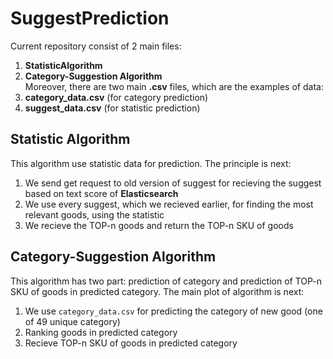 # SuggestPrediction

Current repository consist of 2 main files:<br>
1. <b>StatisticAlgorithm</b> <br>
2. <b>Category-Suggestion Algorithm</b> <br>
Moreover, there are two main <b>.csv</b> files, which are the examples of data:
1. <b>category_data.csv</b> (for category prediction) <br>
2. <b>suggest_data.csv</b> (for statistic prediction) <br>

## Statistic Algorithm

This algorithm use statistic data for prediction. The principle is next:
1. We send get request to old version of suggest for recieving the suggest based on text score of <b>Elasticsearch</b> <br>
2. We use every suggest, which we recieved earlier, for finding the most relevant goods, using the statistic <br>
3. We recieve the TOP-n goods and return the TOP-n SKU of goods <br>

## Category-Suggestion Algorithm

This algorithm has two part: prediction of category and prediction of TOP-n SKU of goods in predicted category. The main plot of algorithm is next: <br>
1. We use `category_data.csv` for predicting the category of new good (one of 49 unique category) <br>
2. Ranking goods in predicted category <br>
3. Recieve TOP-n SKU of goods in predicted category
